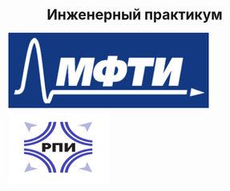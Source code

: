 <h1 align="center">Инженерный практикум</h1>

<p align="center">
  
<img src="logo.jpg" alt="logo" height = "150" width="400"/> <img src="logo_2.jpg" alt="logo_2" height = "150" width="200"/>

